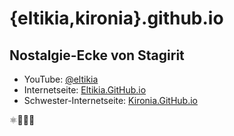 # {eltikia,kironia}.github.io

## Nostalgie-Ecke von Stagirit

* YouTube: [@eltikia](https://www.youtube.com/@eltikia "Nostalgie-Ecke von Stagirit - YouTube")
* Internetseite: [Eltikia.GitHub.io](https://eltikia.github.io/ "Nostalgie-Ecke von Stagyrit")
* Schwester-Internetseite: [Kironia.GitHub.io](https://kironia.github.io/ "Nostalgie-Ecke von Stagyrit")

⚛🍅🦅🦅
